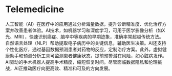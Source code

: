 # Telemedicine
人工智能（AI）在医疗中的应用通过分析海量数据，提升诊断精准度、优化治疗方案并改善患者体验。AI技术，如机器学习和深度学习，可用于医学影像分析（如X光、MRI），快速识别癌症、脑卒中等疾病的早期迹象，准确率常超越传统方法。自然语言处理（NLP）帮助提取电子病历中的关键信息，辅助医生决策。AI还支持个性化医疗，通过基因数据预测患者对药物的反应，定制治疗方案。此外，虚拟健康助手和预测分析工具可监测患者健康状态，提前预警潜在风险，如心脏病发作。AI驱动的手术机器人提高手术精度，缩短恢复时间。尽管面临数据隐私和伦理挑战，AI正推动医疗向更高效、精准和可及的方向发展。
